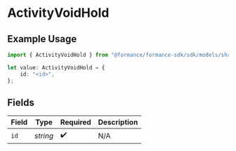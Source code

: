 # ActivityVoidHold

## Example Usage

```typescript
import { ActivityVoidHold } from "@formance/formance-sdk/sdk/models/shared";

let value: ActivityVoidHold = {
    id: "<id>",
};
```

## Fields

| Field              | Type               | Required           | Description        |
| ------------------ | ------------------ | ------------------ | ------------------ |
| `id`               | *string*           | :heavy_check_mark: | N/A                |